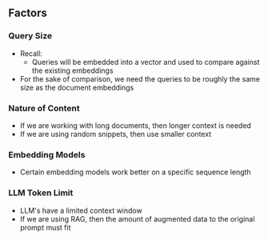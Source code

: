 ## Factors
### Query Size
* Recall: 
	* Queries will be embedded into a vector and used to compare against the existing embeddings
* For the sake of comparison, we need the queries to be roughly the same size as the document embeddings
### Nature of Content
* If we are working with long documents, then longer context is needed
* If we are using random snippets, then use smaller context 
### Embedding Models
* Certain embedding models work better on a specific sequence length
### LLM Token Limit
* LLM's have a limited context window
* If we are using RAG, then the amount of augmented data to the original prompt must fit